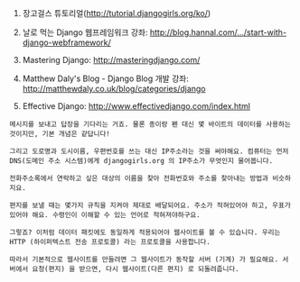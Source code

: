 
1. 장고걸스 튜토리얼(http://tutorial.djangogirls.org/ko/)

2. 날로 먹는 Django 웹프레임워크 강좌: http://blog.hannal.com/.../start-with-django-webframework/

3. Mastering Django: http://masteringdjango.com/

4. Matthew Daly's Blog - Django Blog 개발 강좌: http://matthewdaly.co.uk/blog/categories/django

5. Effective Django: http://www.effectivedjango.com/index.html

```
메시지를 보내고 답장을 기다리는 거죠. 물론 종이랑 펜 대신 몇 바이트의 데이터를 사용하는 것이지만, 기본 개념은 같답니다!

그리고 도로명과 도시이름, 우편번호를 쓰는 대신 IP주소라는 것을 써야해요. 컴퓨터는 먼저 DNS(도메인 주소 시스템)에게 djangogirls.org 의 IP주소가 무엇인지 물어봅니다.

전화주소록에서 연락하고 싶은 대상의 이름을 찾아 전화번호와 주소를 찾아내는 방법과 비슷하지요.

편지를 보낼 때는 몇가지 규칙을 지켜야 제대로 배달되어요. 주소가 적혀있어야 하고, 우표가 있어야 해요. 수령인이 이해할 수 있는 언어로 적혀져야하구요.

그렇죠? 이처럼 데이터 패킷에도 동일하게 적용되어야 웹사이트를 볼 수 있습니다. 우리는 HTTP (하이퍼텍스트 전송 프로토콜) 라는 프로토콜을 사용합니다.

따라서 기본적으로 웹사이트를 만들려면 그 웹사이트가 동작할 서버 (기계) 가 필요해요. 서버에서 요청(편지) 을 받으면, 다시 웹사이트(다른 편지) 로 되돌려줍니다.
```